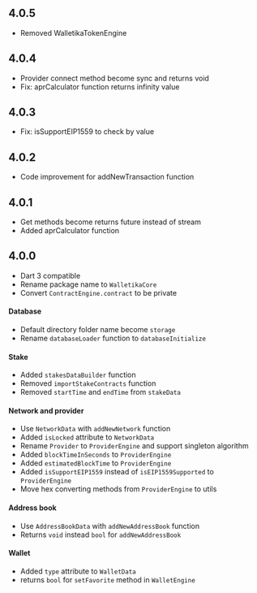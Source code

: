 ## 4.0.5
- Removed WalletikaTokenEngine

## 4.0.4
- Provider connect method become sync and returns void
- Fix: aprCalculator function returns infinity value

## 4.0.3
- Fix: isSupportEIP1559 to check by value

## 4.0.2
- Code improvement for addNewTransaction function

## 4.0.1
- Get methods become returns future instead of stream
- Added aprCalculator function

## 4.0.0
- Dart 3 compatible
- Rename package name to `WalletikaCore`
- Convert `ContractEngine.contract` to be private
#### Database
- Default directory folder name become `storage`
- Rename `databaseLoader` function to `databaseInitialize`
#### Stake
- Added `stakesDataBuilder` function
- Removed `importStakeContracts` function
- Removed `startTime` and `endTime` from `stakeData`
#### Network and provider
- Use `NetworkData` with `addNewNetwork` function
- Added `isLocked` attribute to `NetworkData`
- Rename `Provider` to `ProviderEngine` and support singleton algorithm
- Added `blockTimeInSeconds` to `ProviderEngine`
- Added `estimatedBlockTime` to `ProviderEngine`
- Added `isSupportEIP1559` instead of `isEIP1559Supported` to `ProviderEngine`
- Move hex converting methods from `ProviderEngine` to utils
#### Address book
- Use `AddressBookData` with `addNewAddressBook` function
- Returns `void` instead `bool` for `addNewAddressBook` 
#### Wallet
- Added `type` attribute to `WalletData`
- returns `bool` for `setFavorite` method in `WalletEngine`